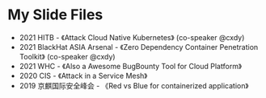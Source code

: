 # My Slide Files

* 2021 HITB - 《Attack Cloud Native Kubernetes》 (co-speaker @cxdy)
* 2021 BlackHat ASIA Arsenal - 《Zero Dependency Container Penetration Toolkit》 (co-speaker @cxdy)
* 2021 WHC - 《Also a Awesome BugBounty Tool for Cloud Platform》
* 2020 CIS - 《Attack in a Service Mesh》
* 2019 京麒国际安全峰会 - 《Red vs Blue for containerized application》
